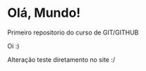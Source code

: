 # Olá, Mundo!
 Primeiro repositorio do curso de GIT/GITHUB

 Oi :)
 
 Alteração teste diretamento no site :/
